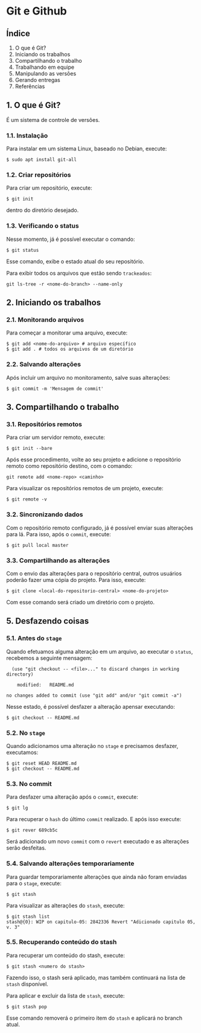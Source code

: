 # Git e Github

## Índice

1. O que é Git?
2. Iniciando os trabalhos
3. Compartilhando o trabalho
4. Trabalhando em equipe
5. Manipulando as versões
6. Gerando entregas
7. Referências

## 1. O que é Git?

É um sistema de controle de versões.

### 1.1. Instalação

Para instalar em um sistema Linux, baseado no Debian, execute:

```
$ sudo apt install git-all
```

### 1.2. Criar repositórios

Para criar um repositório, execute:

```
$ git init
```

dentro do diretório desejado.

### 1.3. Verificando o status 

Nesse momento, já é possível executar o comando:

```
$ git status
```

Esse comando, exibe o estado atual do seu repositório.

Para exibir todos os arquivos que estão sendo `trackeados`:

```
git ls-tree -r <nome-do-branch> --name-only
```

## 2. Iniciando os trabalhos

### 2.1. Monitorando arquivos

Para começar a monitorar uma arquivo, execute:

```
$ git add <nome-do-arquivo> # arquivo específico
$ git add . # todos os arquivos de um diretório
```

### 2.2. Salvando alterações

Após incluir um arquivo no monitoramento, salve suas alterações:

```
$ git commit -m 'Mensagem de commit'
```

## 3. Compartilhando o trabalho

### 3.1. Repositórios remotos

Para criar um servidor remoto, execute:

```
$ git init --bare
```

Após esse procedimento, volte ao seu projeto e adicione o repositório remoto 
como repositório destino, com o comando:

```
git remote add <nome-repo> <caminho>
```

Para visualizar os repositórios remotos de um projeto, execute:

```
$ git remote -v
```

### 3.2. Sincronizando dados

Com o repositório remoto configurado, já é possível enviar suas alterações para
lá. Para isso, após o `commit`, execute:

```
$ git pull local master
```

### 3.3. Compartilhando as alterações

Com o envio das alterações para o reposítório central, outros usuários poderão
fazer uma cópia do projeto. Para isso, execute:

```
$ git clone <local-do-repositorio-central> <nome-do-projeto>
```

Com esse comando será criado um diretório com o projeto.

## 5. Desfazendo coisas

### 5.1. Antes do `stage`

Quando efetuamos alguma alteração em um arquivo, ao executar o `status`,
recebemos a seguinte mensagem:

```
  (use "git checkout -- <file>..." to discard changes in working directory)

	modified:   README.md

no changes added to commit (use "git add" and/or "git commit -a")
```

Nesse estado, é possível desfazer a alteração apensar executando:

```
$ git checkout -- README.md
```

### 5.2. No `stage`

Quando adicionamos uma alteração no `stage` e precisamos desfazer, executamos:

```
$ git reset HEAD README.md
$ git checkout -- README.md
```

### 5.3. No commit

Para desfazer uma alteração após o `commit`, execute:

```
$ git lg
```

Para recuperar o `hash` do último `commit` realizado. E após isso execute:

```
$ git rever 689cb5c
```

Será adicionado um novo `commit` com o `revert` executado e as alterações 
serão desfeitas.

### 5.4. Salvando alterações temporariamente

Para guardar temporariamente alterações que ainda não foram enviadas para o 
`stage`, execute:

```
$ git stash
```

Para visualizar as alterações do `stash`, execute:

```
$ git stash list
stash@{0}: WIP on capitulo-05: 2842336 Revert "Adicionado capitulo 05, v. 3"
```

### 5.5. Recuperando conteúdo do stash

Para recuperar um conteúdo do stash, execute:

```
$ git stash <numero do stash>
```

Fazendo isso, o stash será aplicado, mas também continuará na lista de `stash` disponível.

Para aplicar e excluir da lista de `stash`, execute:

```
$ git stash pop
```

Esse comando removerá o primeiro item do `stash` e aplicará no branch atual.
